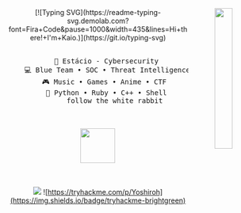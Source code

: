<div align="center">
<img src="https://i.pinimg.com/564x/cd/34/e9/cd34e92afe985f653076a675e09b8604.jpg" width="27%" align="right" />
[![Typing SVG](https://readme-typing-svg.demolab.com?font=Fira+Code&pause=1000&width=435&lines=Hi+there!+I'm+Kaio.)](https://git.io/typing-svg)
<br><br>
<pre>
    💼 Estácio - Cybersecurity
    💻 Blue Team • SOC • Threat Intelligence
    🎮 Music • Games • Anime • CTF 
    🔨 Python • Ruby • C++ • Shell
        follow the white rabbit
</pre>
<br><br>
<img src="https://i.pinimg.com/originals/01/65/f5/0165f5ac3adb73d682a78e6a71a487ac.gif" height="70" />
<br><br><br>
    
[![](https://img.shields.io/badge/linkedin-0a66c2)](https://www.linkedin.com/in/kaiobarbosa/)
![https://tryhackme.com/p/Yoshiroh](https://img.shields.io/badge/tryhackme-brightgreen)
</div>
